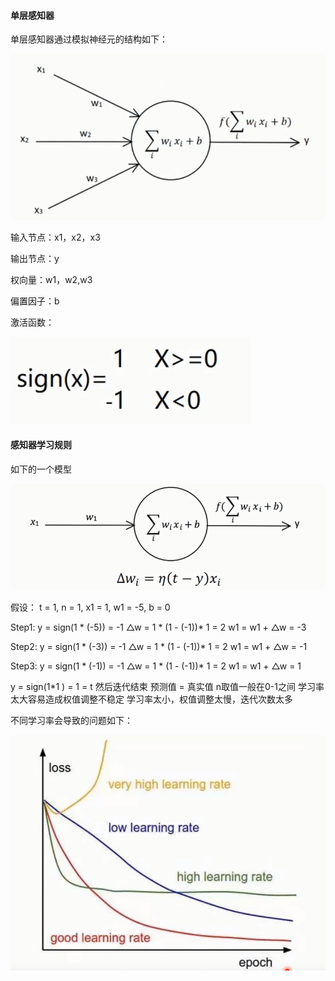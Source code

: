 #### 单层感知器

单层感知器通过模拟神经元的结构如下：

![image](https://github.com/jccjd/Coursera-Machine-Learning/blob/master/week-4/image/神经网络1.PNG?raw=true)


输入节点：x1，x2，x3

输出节点：y

权向量：w1，w2,w3

偏置因子：b
 
激活函数：
   
![image](https://github.com/jccjd/Coursera-Machine-Learning/blob/master/week-4/image/神经网络2.PNG?raw=true)


#### 感知器学习规则
如下的一个模型

![image](https://github.com/jccjd/Coursera-Machine-Learning/blob/master/week-4/image/神经网络3.PNG?raw=true)

假设：
    t = 1, n = 1, x1 = 1, w1 = -5, b = 0
    
Step1:
    y = sign(1 * (-5)) = -1
    △w = 1 * (1 - (-1))* 1 = 2
    w1 = w1 + △w = -3
     
Step2:
    y = sign(1 * (-3)) = -1
    △w = 1 * (1 - (-1))* 1 = 2
    w1 = w1 + △w = -1
    
Step3:
    y = sign(1 * (-1)) = -1
    △w = 1 * (1 - (-1))* 1 = 2
    w1 = w1 + △w = 1

y = sign(1*1 ) = 1 = t
然后迭代结束 预测值 = 真实值
    n取值一般在0-1之间
    学习率太大容易造成权值调整不稳定
    学习率太小，权值调整太慢，迭代次数太多
    
不同学习率会导致的问题如下：

![image](https://github.com/jccjd/Coursera-Machine-Learning/blob/master/week-4/image/神经网络4.PNG?raw=true)




